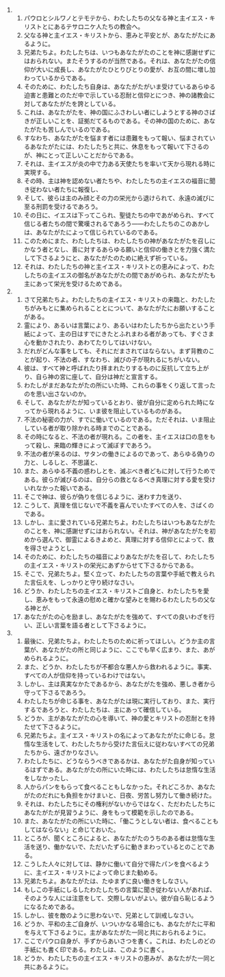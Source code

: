 <ol>
  <li>
    <ol>
      <li>パウロとシルワノとテモテから、わたしたちの父なる神と主イエス・キリストとにあるテサロニケ人たちの教会へ。</li>
      <li>父なる神と主イエス・キリストから、恵みと平安とが、あなたがたにあるように。</li>
      <li>兄弟たちよ。わたしたちは、いつもあなたがたのことを神に感謝せずにはおられない。またそうするのが当然である。それは、あなたがたの信仰が大いに成長し、あなたがたひとりびとりの愛が、お互の間に増し加わっているからである。</li>
      <li>そのために、わたしたち自身は、あなたがたがいま受けているあらゆる迫害と患難とのただ中で示している忍耐と信仰とにつき、神の諸教会に対してあなたがたを誇としている。</li>
      <li>これは、あなたがたを、神の国にふさわしい者にしようとする神のさばきが正しいことを、証拠だてるものである。その神の国のために、あなたがたも苦しんでいるのである。</li>
      <li>すなわち、あなたがたを悩ます者には患難をもって報い、悩まされているあなたがたには、わたしたちと共に、休息をもって報いて下さるのが、神にとって正しいことだからである。</li>
      <li>それは、主イエスが炎の中で力ある天使たちを率いて天から現れる時に実現する。</li>
      <li>その時、主は神を認めない者たちや、わたしたちの主イエスの福音に聞き従わない者たちに報復し、</li>
      <li>そして、彼らは主のみ顔とその力の栄光から退けられて、永遠の滅びに至る刑罰を受けるであろう。</li>
      <li>その日に、イエスは下ってこられ、聖徒たちの中であがめられ、すべて信じる者たちの間で驚嘆されるであろう――わたしたちのこのあかしは、あなたがたによって信じられているのである。</li>
      <li>このためにまた、わたしたちは、わたしたちの神があなたがたを召しにかなう者となし、善に対するあらゆる願いと信仰の働きとを力強く満たして下さるようにと、あなたがたのために絶えず祈っている。</li>
      <li>それは、わたしたちの神と主イエス・キリストとの恵みによって、わたしたちの主イエスの御名があなたがたの間であがめられ、あなたがたも主にあって栄光を受けるためである。</li>
    </ol>
  </li>
  <li>
    <ol>
      <li>さて兄弟たちよ。わたしたちの主イエス・キリストの来臨と、わたしたちがみもとに集められることとについて、あなたがたにお願いすることがある。</li>
      <li>霊により、あるいは言葉により、あるいはわたしたちから出たという手紙によって、主の日はすでにきたとふれまわる者があっても、すぐさま心を動かされたり、あわてたりしてはいけない。</li>
      <li>だれがどんな事をしても、それにだまされてはならない。まず背教のことが起り、不法の者、すなわち、滅びの子が現れるにちがいない。</li>
      <li>彼は、すべて神と呼ばれたり拝まれたりするものに反抗して立ち上がり、自ら神の宮に座して、自分は神だと宣言する。</li>
      <li>わたしがまだあなたがたの所にいた時、これらの事をくり返して言ったのを思い出さないのか。</li>
      <li>そして、あなたがたが知っているとおり、彼が自分に定められた時になってから現れるように、いま彼を阻止しているものがある。</li>
      <li>不法の秘密の力が、すでに働いているのである。ただそれは、いま阻止している者が取り除かれる時までのことである。</li>
      <li>その時になると、不法の者が現れる。この者を、主イエスは口の息をもって殺し、来臨の輝きによって滅ぼすであろう。</li>
      <li>不法の者が来るのは、サタンの働きによるのであって、あらゆる偽りの力と、しるしと、不思議と、</li>
      <li>また、あらゆる不義の惑わしとを、滅ぶべき者どもに対して行うためである。彼らが滅びるのは、自分らの救となるべき真理に対する愛を受けいれなかった報いである。</li>
      <li>そこで神は、彼らが偽りを信じるように、迷わす力を送り、</li>
      <li>こうして、真理を信じないで不義を喜んでいたすべての人を、さばくのである。</li>
      <li>しかし、主に愛されている兄弟たちよ。わたしたちはいつもあなたがたのことを、神に感謝せずにはおられない。それは、神があなたがたを初めから選んで、御霊によるきよめと、真理に対する信仰とによって、救を得させようとし、</li>
      <li>そのために、わたしたちの福音によりあなたがたを召して、わたしたちの主イエス・キリストの栄光にあずからせて下さるからである。</li>
      <li>そこで、兄弟たちよ。堅く立って、わたしたちの言葉や手紙で教えられた言伝えを、しっかりと守り続けなさい。</li>
      <li>どうか、わたしたちの主イエス・キリストご自身と、わたしたちを愛し、恵みをもって永遠の慰めと確かな望みとを賜わるわたしたちの父なる神とが、</li>
      <li>あなたがたの心を励まし、あなたがたを強めて、すべての良いわざを行い、正しい言葉を語る者として下さるように。</li>
    </ol>
  </li>
  <li>
    <ol>
      <li>最後に、兄弟たちよ。わたしたちのために祈ってほしい。どうか主の言葉が、あなたがたの所と同じように、ここでも早く広まり、また、あがめられるように。</li>
      <li>また、どうか、わたしたちが不都合な悪人から救われるように。事実、すべての人が信仰を持っているわけではない。</li>
      <li>しかし、主は真実なかたであるから、あなたがたを強め、悪しき者から守って下さるであろう。</li>
      <li>わたしたちが命じる事を、あなたがたは現に実行しており、また、実行するであろうと、わたしたちは、主にあって確信している。</li>
      <li>どうか、主があなたがたの心を導いて、神の愛とキリストの忍耐とを持たせて下さるように。</li>
      <li>兄弟たちよ。主イエス・キリストの名によってあなたがたに命じる。怠惰な生活をして、わたしたちから受けた言伝えに従わないすべての兄弟たちから、遠ざかりなさい。</li>
      <li>わたしたちに、どうならうべきであるかは、あなたがた自身が知っているはずである。あなたがたの所にいた時には、わたしたちは怠惰な生活をしなかったし、</li>
      <li>人からパンをもらって食べることもしなかった。それどころか、あなたがたのだれにも負担をかけまいと、日夜、労苦し努力して働き続けた。</li>
      <li>それは、わたしたちにその権利がないからではなく、ただわたしたちにあなたがたが見習うように、身をもって模範を示したのである。</li>
      <li>また、あなたがたの所にいた時に、「働こうとしない者は、食べることもしてはならない」と命じておいた。</li>
      <li>ところが、聞くところによると、あなたがたのうちのある者は怠惰な生活を送り、働かないで、ただいたずらに動きまわっているとのことである。</li>
      <li>こうした人々に対しては、静かに働いて自分で得たパンを食べるように、主イエス・キリストによって命じまた勧める。</li>
      <li>兄弟たちよ。あなたがたは、たゆまずに良い働きをしなさい。</li>
      <li>もしこの手紙にしるしたわたしたちの言葉に聞き従わない人があれば、そのような人には注意をして、交際しないがよい。彼が自ら恥じるようになるためである。</li>
      <li>しかし、彼を敵のように思わないで、兄弟として訓戒しなさい。</li>
      <li>どうか、平和の主ご自身が、いついかなる場合にも、あなたがたに平和を与えて下さるように。主があなたがた一同と共におられるように。</li>
      <li>ここでパウロ自身が、手ずからあいさつを書く。これは、わたしのどの手紙にも書く印である。わたしは、このように書く。</li>
      <li>どうか、わたしたちの主イエス・キリストの恵みが、あなたがた一同と共にあるように。</li>
    </ol>
  </li>
</ol>